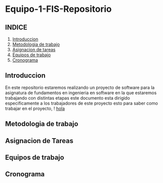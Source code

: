 # Equipo-1-FIS-Repositorio
## INDICE
1. [Introduccion](#id1)
2. [Metodologia de trabajo](#id2)
3. [Asignacion de tareas](#id3)
4. [Equipos de trabajo](#id4)
5. [Cronograma](#id5)
## Introduccion<a name="id1"></a>
En este repositorio estaremos realizando un proyecto de software para la asignatura de fundamentos en ingenieria en software en la que estaremos trabajando con distintas etapas este documento esta dirigido especificamente a los trabajadores de este proyecto esto para saber como trabajar en el proyecto,
!  [hola](https://images.app.goo.gl/sQFuD37HrAZtzsQs9)
## Metodologia de trabajo<a name="id2"></a>
## Asignacion de Tareas<a name="id3"></a>
## Equipos de trabajo<a name="id4"></a>
## Cronograma<a name="id5"></a>


